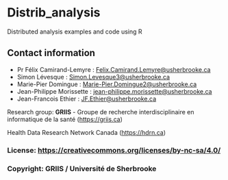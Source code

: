 # Distrib_analysis
Distributed analysis examples and code using R

## Contact information
* Pr Félix Camirand-Lemyre : Felix.Camirand.Lemyre@usherbrooke.ca
* Simon Lévesque : Simon.Levesque3@usherbrooke.ca
* Marie-Pier Domingue : Marie-Pier.Domingue2@usherbrooke.ca
* Jean-Philippe Morissette : jean-philippe.morissette@usherbrooke.ca
* Jean-Francois Ethier : JF.Ethier@usherbrooke.ca

Research group: **GRIIS** - Groupe de recherche interdisciplinaire en informatique de la santé (https://griis.ca)

Health Data Research Network Canada (https://hdrn.ca)

### License: https://creativecommons.org/licenses/by-nc-sa/4.0/
### Copyright: GRIIS / Université de Sherbrooke
